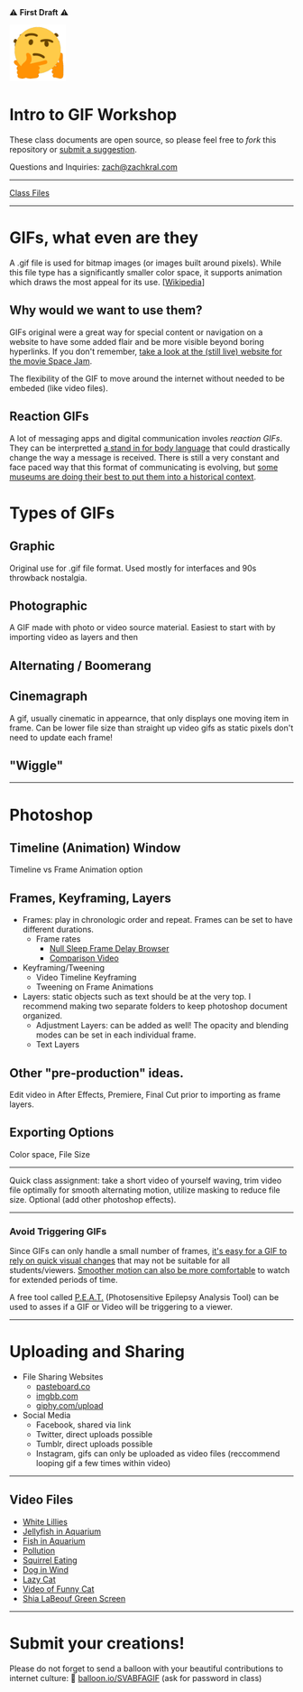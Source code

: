 <br><br>
⚠️️ **First Draft** ⚠️️

<img src="hmmm.gif" width="100">

# Intro to GIF Workshop

These class documents are open source, so please feel free to *fork* this repository or [submit a suggestion](https://github.com/zachkrall/gif-workshop/issues).

Questions and Inquiries: [zach@zachkral.com](mailto:zach@zachkrall.com)

---

[Class Files](https://app.box.com/s/1luhhqzm6zkok5d4on4xjoi19tmgrish)

---

# GIFs, what even are they

A .gif file is used for bitmap images (or images built around pixels). While this file type has a significantly smaller color space, it supports animation which draws the most appeal for its use. [[Wikipedia](https://en.wikipedia.org/wiki/GIF)]

## Why would we want to use them?

GIFs original were a great way for special content or navigation on a website to have some added flair and be more visible beyond boring hyperlinks. If you don't remember, [take a look at the (still live) website for the movie Space Jam](https://www.warnerbros.com/archive/spacejam/movie/jam.htm).

The flexibility of the GIF to move around the internet without needed to be embeded (like video files).
 
## Reaction GIFs

A lot of messaging apps and digital communication involes *reaction GIFs*. They can be interpretted [a stand in for body language](https://daily.jstor.org/the-morphology-of-reaction-gifs/) that could drastically change the way a message is received. There is still a very constant and face paced way that this format of communicating is evolving, but [some museums are doing their best to put them into a historical context](https://www.reddit.com/r/gifs/comments/1yw7aa/hey_reddit_want_to_help_curate_a_museum/).

# Types of GIFs

## Graphic

Original use for .gif file format. Used mostly for interfaces and 90s throwback nostalgia. 

## Photographic 

A GIF made with photo or video source material. Easiest to start with by importing video as layers and then 

## Alternating / Boomerang

## Cinemagraph

A gif, usually cinematic in appearnce, that only displays one moving item in frame. Can be lower file size than straight up video gifs as static pixels don't need to update each frame!

## "Wiggle"

---

# Photoshop

## Timeline (Animation) Window

Timeline vs Frame Animation option

## Frames, Keyframing, Layers

* Frames: play in chronologic order and repeat. Frames can be set to have different durations.
    * Frame rates
        * [Null Sleep Frame Delay Browser](http://nullsleep.tumblr.com/post/16524517190/animated-gif-minimum-frame-delay-browser)
        * [Comparison Video](https://www.supercircuits.com/resources/tools/video-frame-rate-comparison-tool)
* Keyframing/Tweening
    * Video Timeline Keyframing
    * Tweening on Frame Animations
* Layers: static objects such as text should be at the very top. I recommend making two separate folders to keep photoshop document organized.
    * Adjustment Layers: can be added as well! The opacity and blending modes can be set in each individual frame.
    * Text Layers

## Other "pre-production" ideas.

Edit video in After Effects, Premiere, Final Cut prior to importing as frame layers.

## Exporting Options

Color space, File Size

---

Quick class assignment: take a short video of yourself waving, trim video file optimally for smooth alternating motion, utilize masking to reduce file size. Optional (add other photoshop effects).

---

### Avoid Triggering GIFs

Since GIFs can only handle a small number of frames, [it's easy for a GIF to rely on quick visual changes](http://www.ibtimes.com/animated-gifs-epilepsy-dangers-849817) that may not be suitable for all students/viewers. [Smoother motion can also be more comfortable](http://trickstersgambit.tumblr.com/post/24875127375/epilepsy-warning-tags-and-how-to-use-them-a-guide) to watch for extended periods of time. 

A free tool called [P.E.A.T.](http://trace.umd.edu/peat) (Photosensitive Epilepsy Analysis Tool) can be used to asses if a GIF or Video will be triggering to a viewer.

---
 
# Uploading and Sharing 

* File Sharing Websites
    * [pasteboard.co](pasteboard.co)
    * [imgbb.com](https://imgbb.com/)
    * [giphy.com/upload](https://giphy.com/upload/)
* Social Media
    * Facebook, shared via link
    * Twitter, direct uploads possible
    * Tumblr, direct uploads possible
    * Instagram, gifs can only be uploaded as video files (reccommend looping gif a few times within video)

---

## Video Files

* [White Lillies](http://mazwai.com/#/videos/208)
* [Jellyfish in Aquarium](https://videos.pexels.com/videos/video-of-jellyfishes-inside-of-aquarium-800)
* [Fish in Aquarium](https://videos.pexels.com/videos/fishes-in-a-aquarium-959)
* [Pollution](https://vimeo.com/groups/freehd/videos/1221054)
* [Squirrel Eating](https://videos.pexels.com/videos/squirrel-eating-1966)
* [Dog in Wind](https://videos.pexels.com/videos/dog-in-car-562)
* [Lazy Cat](https://videos.pexels.com/videos/lazy-cat-1736)
* [Video of Funny Cat](https://videos.pexels.com/videos/video-of-funny-cat-1775)
* [Shia LaBeouf Green Screen](https://vimeo.com/125095515)

---
  
# Submit your creations!
 
Please do not forget to send a balloon with your beautiful contributions to internet culture: 🎈 [balloon.io/SVABFAGIF](https://balloon.io/SVABFAGIF) (ask for password in class)

<br><br><br><br><br><br>
